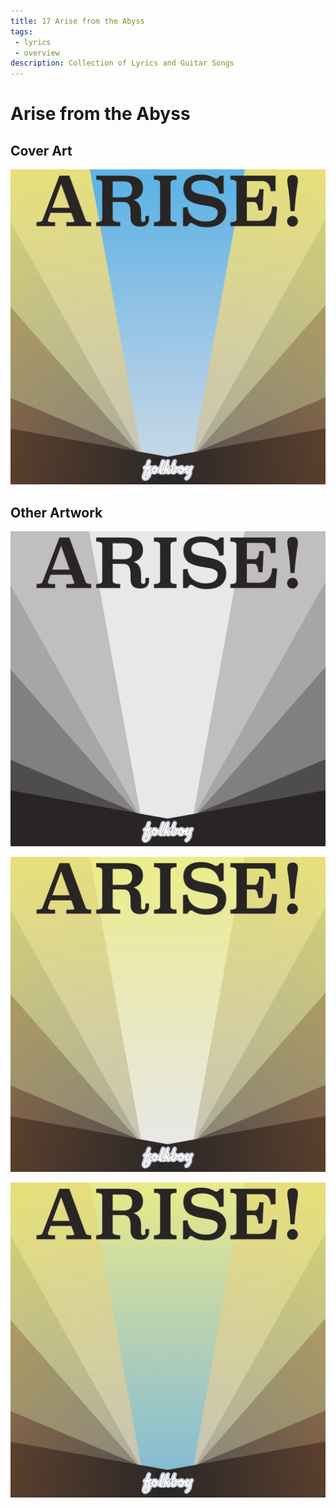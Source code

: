 ```yaml
---
title: 17 Arise from the Abyss
tags: 
 - lyrics
 - overview
description: Collection of Lyrics and Guitar Songs
---
```


# Arise from the Abyss

## Cover Art

![Cover Version 1](cover.png)

## Other Artwork

![Draft Cover Version 1](draft.png)

![Draft Cover Version 2](draft-color1.png)

![Draft Cover Version 3](draft-color3.png)
